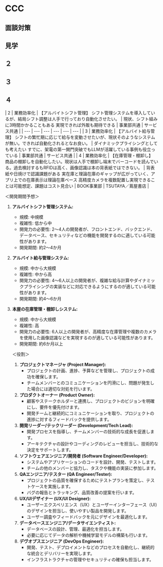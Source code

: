 # CCC

## 面談対策

## 見学

## ２

## ３

## ４

| 2 | 業務効率化 | 【アルバイトシフト管理】
シフト管理システムを導入しているが、結局シフト調整は人手で行っており自動化させたい。 | 現状、シフト組みに3時間かかることもある
実現できれば外販も期待できる | 事業部共通 | サービス共通 |
| --- | --- | --- | --- | --- | --- |
| 3 | 業務効率化 | 【アルバイト給与管理】
シフトの繁忙期に応じて給与を変動させたいが、現状そのようなシステムが無い。できれば自動化されるとなお良い。 | ダイナミックプライシングとしても考えたい
すでに、架電の第一関門突破でもLLMが活躍している事例も役立っている | 事業部共通 | サービス共通 |
| 4 | 業務効率化 | 【在庫管理・棚卸し】
商品の棚卸しを自動化したい。現状は人手で棚卸し端末でバーコードを読んでいる。過去検討するもRFIDは高く、画像認識は本の背表紙ではできない。 | 背表紙や日焼けで認識課題がある
実在庫と理論在庫のギャップが広がっていく、アプリ上での在庫表示は理論在庫ベース
高精度カメラを複数配置し実現できることは可能想定、課題はコスト見合い | BOOK事業部 | TSUTAYA／蔦屋書店 |

＜開発期間予想＞

1. **アルバイトシフト管理システム:**
    - 規模: 中規模
    - 複雑性: 低から中
    - 開発力の必要性: 2〜4人の開発者が、フロントエンド、バックエンド、データベース、セキュリティなどの機能を開発するのに適している可能性があります。
    - 開発期間: 約2〜4か月
2. **アルバイト給与管理システム:**
    - 規模: 中から大規模
    - 複雑性: 中から高
    - 開発力の必要性: 4〜6人以上の開発者が、複雑な給与計算やダイナミックプライシングの実装などに対応できるようにするのが適している可能性があります。
    - 開発期間: 約4〜6か月
3. **本屋の在庫管理・棚卸しシステム:**
    - 規模: 中から大規模
    - 複雑性: 高
    - 開発力の必要性: 6人以上の開発者が、高精度な在庫管理や複数のカメラを使用した画像認識などを実現するのが適している可能性があります。
    - 開発期間: 約6か月以上
    
    ＜役割＞
    
    1. **プロジェクトマネージャ (Project Manager):**
        - プロジェクトの計画、進捗、予算などを管理し、プロジェクトの成功を確保します。
        - チームメンバーとのコミュニケーションを円滑にし、問題が発生した場合には適切な対処を行います。
    2. **プロダクトオーナー (Product Owner):**
        - 顧客やステークホルダーと連携し、プロジェクトのビジョンを明確にし、要件を優先付けます。
        - 開発チームと継続的にコミュニケーションを取り、プロジェクトの進捗に対するフィードバックを提供します。
    3. **開発リーダー/テックリーダー (Development/Tech Lead):**
        - 開発プロセスを指導し、チームメンバーの技術的な成長を促進します。
        - アーキテクチャの設計やコーディングのレビューを担当し、技術的な決定をサポートします。
    4. **ソフトウェアエンジニア/開発者 (Software Engineer/Developer):**
        - システムやアプリケーションのコードを設計、開発、テストします。
        - チームの他のメンバーと協力し、タスクや機能の実装に参加します。
    5. **QAエンジニア/テスター (QA Engineer/Tester):**
        - プロジェクトの品質を確保するためにテストプランを策定し、テストケースを実施します。
        - バグの報告とトラッキング、品質改善の提案を行います。
    6. **UX/UIデザイナー (UX/UI Designer):**
        - ユーザーエクスペリエンス（UX）とユーザーインターフェース（UI）のデザインを担当し、使いやすい製品を開発します。
        - ユーザー調査やフィードバックを元にデザインを最適化します。
    7. **データベースエンジニア/データサイエンティスト:**
        - データベースの設計、管理、最適化を担当します。
        - 必要に応じてデータの解析や機械学習モデルの構築も行います。
    8. **デヴオプスエンジニア (DevOps Engineer):**
        - 開発、テスト、デプロイメントなどのプロセスを自動化し、継続的な統合とデリバリーを実現します。
        - インフラストラクチャの管理やセキュリティの確保も担当します。
